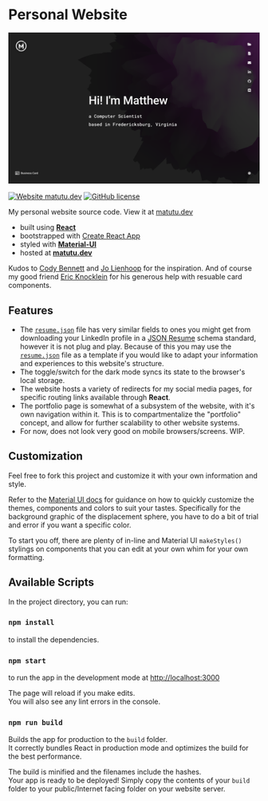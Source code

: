 # Personal Website

[![Screenshot](/public/social-image.png?raw=true)](https://matutu.dev)

[![Website matutu.dev](https://img.shields.io/website-up-down-green-red/http/shields.io.svg)](https://matutu.dev)
[![GitHub license](https://img.shields.io/github/license/Naereen/StrapDown.js.svg)](https://github.com/mkantrr/portfolio-website/blob/master/LICENSE)

My personal website source code. View it at [matutu.dev](https://matutu.dev)

-   built using [**React**](https://reactjs.org/)
-   bootstrapped with [Create React App](https://github.com/facebook/create-react-app)
-   styled with [**Material-UI**](https://material-ui.com/)
-   hosted at [**matutu.dev**](https://matutu.dev)

Kudos to [Cody Bennett](https://github.com/CodyJasonBennett) and [Jo Lienhoop](https://github.com/JoHoop) for the inspiration. And of course my good friend [Eric Knocklein](https://github.com/EricKnocklein/) for his generous help with resuable card components.

## Features

-   The [`resume.json`](https://github.com/mkantrr/portfolio-website/blob/master/src/settings/resume.json) file has very similar fields to ones you might get from downloading your LinkedIn profile in a [JSON Resume](https://jsonresume.org/schema) schema standard, however it is not plug and play. Because of this you may use the [`resume.json`](https://github.com/mkantrr/portfolio-website/blob/master/src/settings/resume.json) file as a template if you would like to adapt your information and experiences to this website's structure.
-   The toggle/switch for the dark mode syncs its state to the browser's local storage.
-   The website hosts a variety of redirects for my social media pages, for specific routing links available through **React**.
-   The portfolio page is somewhat of a subsystem of the website, with it's own navigation within it. This is to compartmentalize the "portfolio" concept, and allow for further scalability to other website systems.
-   For now, does not look very good on mobile browsers/screens. WIP.

## Customization

Feel free to fork this project and customize it with your own information and style.

Refer to the [Material UI docs](https://material-ui.com/customization/theming/) for guidance on how to quickly customize the themes, components and colors to suit your tastes. Specifically for the background graphic of the displacement sphere, you have to do a bit of trial and error if you want a specific color.

To start you off, there are plenty of in-line and Material UI `makeStyles()` stylings on components that you can edit at your own whim for your own formatting.

## Available Scripts

In the project directory, you can run:

### `npm install`

to install the dependencies.

### `npm start`

to run the app in the development mode at [http://localhost:3000](http://localhost:3000)<br />

The page will reload if you make edits.<br />
You will also see any lint errors in the console.

### `npm run build`

Builds the app for production to the `build` folder.<br />
It correctly bundles React in production mode and optimizes the build for the best performance.

The build is minified and the filenames include the hashes.<br />
Your app is ready to be deployed! Simply copy the contents of your `build` folder to your public/Internet facing folder on your website server.
